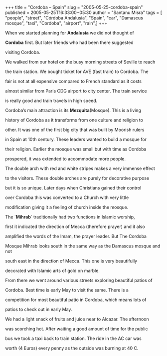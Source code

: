 +++
title = "Cordoba – Spain"
slug = "2005-05-25-cordoba-spain"
published = 2005-05-25T16:33:00+05:30
author = "Santanu Misra"
tags = [ "people", "street", "Córdoba Andalusia", "Spain", "car", "Damascus mosque", "taxi", "Cordoba", "airport", "rain",]
+++




When we started planning for **Andalusia** we did not thought of

**Cordoba** first. But later friends who had been there suggested

visiting Cordoba.



We walked from our hotel on the busy morning streets of Seville to reach

the train station. We bought ticket for AVE (fast train) to Cordoba. The

fair is not at all expensive compared to French standard as it costs

almost similar from Paris CDG airport to city center. The train service

is really good and train travels in high speed.



  



  



Cordoba’s main attraction is its **Mezquita**(Mosque). This is a living

history of Cordoba as it transforms from one culture and religion to

other. It was one of the first big city that was built by Moorish rulers

in Spain at 10th century. These leaders wanted to build a mosque for

their religion. Earlier the mosque was small but with time as Cordoba

prospered, it was extended to accommodate more people.



  



The double arch with red and white stripes makes a very immense effect

to the visitors. These double arches are purely for decorative purpose

but it is so unique. Later days when Christians gained their control

over Cordoba this was converted to a Church with very little

modification giving it a feeling of church inside the mosque.







The \`**Mihrab**\` traditionally had two functions in Islamic worship,

first it indicated the direction of Mecca (therefore prayer) and it also

amplified the words of the Imam, the prayer leader. But The Cordoba

Mosque Mihrab looks south in the same way as the Damascus mosque and not

south east in the direction of Mecca. This one is very beautifully

decorated with Islamic arts of gold on marble.



  



  



From there we went around various streets exploring beautiful patios of

Cordoba. Best time is early May to visit the same. There is a

competition for most beautiful patio in Cordoba, which means lots of

patios to check out in early May.



  



We had a light snack of fruits and juice near to Alcazar. The afternoon

was scorching hot. After waiting a good amount of time for the public

bus we took a taxi back to train station. The ride in the AC car was

worth (4 Euros) every penny as the outside was burning at 40 C.
